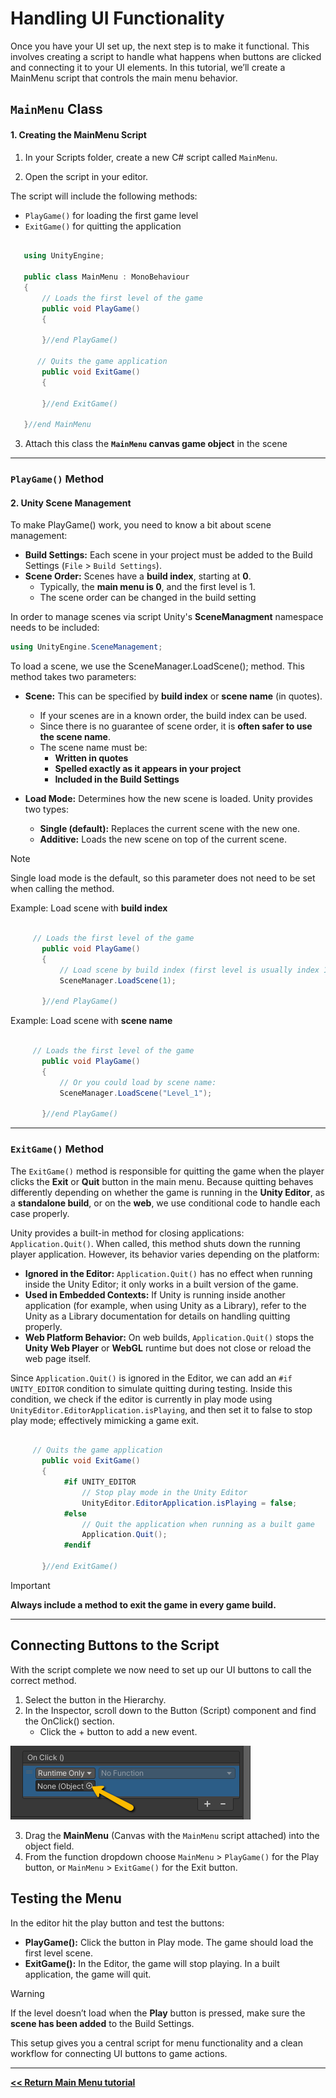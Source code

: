 # Handling UI Functionality

Once you have your UI set up, the next step is to make it functional. This involves creating a script to handle what happens when buttons are clicked and connecting it to your UI elements. In this tutorial, we’ll create a MainMenu script that controls the main menu behavior.

## `MainMenu` Class

#### 1. Creating the MainMenu Script

1. In your Scripts folder, create a new C# script called `MainMenu`.

2. Open the script in your editor.

The script will include the following methods:
- `PlayGame()` for loading the first game level
- `ExitGame()` for quitting the application

```csharp

   using UnityEngine;
   
   public class MainMenu : MonoBehaviour
   {
       // Loads the first level of the game
       public void PlayGame()
       {
   
       }//end PlayGame()
   
      // Quits the game application
       public void ExitGame()
       {
   
       }//end ExitGame()
   
   }//end MainMenu

```

3. Attach this class the **`MainMenu` canvas game object** in the scene

---

### `PlayGame()` Method 

#### 2. Unity Scene Management

To make PlayGame() work, you need to know a bit about scene management:

- **Build Settings:** Each scene in your project must be added to the Build Settings (`File` > `Build Settings`).
- **Scene Order:** Scenes have a **build index**, starting at **0**.
   - Typically, the **main menu is 0**, and the first level is 1.
   - The scene order can be changed in the build setting

In order to manage scenes via script Unity's **SceneManagment** namespace needs to be included: 
```csharp
using UnityEngine.SceneManagement;
```
To load a scene, we use the SceneManager.LoadScene(); method. This method takes two parameters:

- **Scene:** This can be specified by **build index** or **scene name** (in quotes).
   - If your scenes are in a known order, the build index can be used.
   - Since there is no guarantee of scene order, it is **often safer to use the scene name**.
   - The scene name must be:
      - **Written in quotes**
      - **Spelled exactly as it appears in your project**
      - **Included in the Build Settings**

- **Load Mode:** Determines how the new scene is loaded. Unity provides two types:
   - **Single (default):** Replaces the current scene with the new one.
   - **Additive:** Loads the new scene on top of the current scene.

> [!NOTE]
> Single load mode is the default, so this parameter does not need to be set when calling the method.

Example: Load scene with **build index** 
```csharp

     // Loads the first level of the game
       public void PlayGame()
       {
           // Load scene by build index (first level is usually index 1)
           SceneManager.LoadScene(1);

       }//end PlayGame()
```

Example: Load scene with **scene name**
```csharp

     // Loads the first level of the game
       public void PlayGame()
       {
           // Or you could load by scene name:
           SceneManager.LoadScene("Level_1");

       }//end PlayGame()
```

---

### `ExitGame()` Method 
The `ExitGame()` method is responsible for quitting the game when the player clicks the **Exit** or **Quit** button in the main menu.
Because quitting behaves differently depending on whether the game is running in the **Unity Editor**, as a **standalone build**, or on the **web**, we use conditional code to handle each case properly.

Unity provides a built-in method for closing applications: `Application.Quit()`.
When called, this method shuts down the running player application. However, its behavior varies depending on the platform:

- **Ignored in the Editor:** `Application.Quit()` has no effect when running inside the Unity Editor; it only works in a built version of the game.
- **Used in Embedded Contexts:** If Unity is running inside another application (for example, when using Unity as a Library), refer to the Unity as a Library documentation for details on handling quitting properly.
- **Web Platform Behavior:** On web builds, `Application.Quit()` stops the **Unity Web Player** or **WebGL** runtime but does not close or reload the web page itself.

Since `Application.Quit()` is ignored in the Editor, we can add an `#if UNITY_EDITOR` condition to simulate quitting during testing. Inside this condition, we check if the editor is currently in play mode using `UnityEditor.EditorApplication.isPlaying`, and then set it to false to stop play mode; effectively mimicking a game exit.

```csharp

     // Quits the game application
       public void ExitGame()
       {
            #if UNITY_EDITOR
                // Stop play mode in the Unity Editor
                UnityEditor.EditorApplication.isPlaying = false;
            #else
                // Quit the application when running as a built game
                Application.Quit();
            #endif

       }//end ExitGame()
```

> [!IMPORTANT]
> **Always include a method to exit the game in every game build.**
---

## Connecting Buttons to the Script
With the script complete we now need to set up our UI buttons to call the correct method. 

1. Select the button in the Hierarchy.
2. In the Inspector, scroll down to the Button (Script) component and find the OnClick() section.
   - Click the + button to add a new event.

![Button OnClick Function](imgs/unity-ButtonOnClickObject.png)

3. Drag the **MainMenu** (Canvas with the `MainMenu` script attached) into the object field.
4. From the function dropdown choose `MainMenu` > `PlayGame()` for the Play button, or `MainMenu` > `ExitGame()` for the Exit button.


## Testing the Menu
In the editor hit the play button and test  the buttons: 
- **PlayGame():** Click the button in Play mode. The game should load the first level scene.
- **ExitGame():** In the Editor, the game will stop playing. In a built application, the game will quit.

> [!WARNING]
> If the level doesn’t load when the **Play** button is pressed, make sure the **scene has been added** to the Build Settings.

This setup gives you a central script for menu functionality and a clean workflow for connecting UI buttons to game actions.

---


**[<< Return Main Menu tutorial](main-menu.md)**